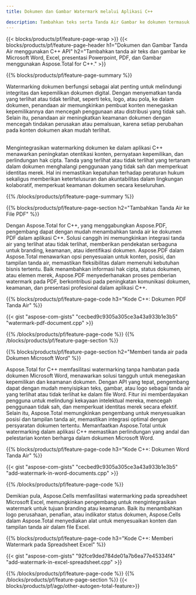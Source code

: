 ```yaml
---
title: Dokumen dan Gambar Watermark melalui Aplikasi C++

description: Tambahkan teks serta Tanda Air Gambar ke dokumen termasuk Microsoft Word, Excel, PowerPoint, PDF, dan Gambar melalui aplikasi C++ Anda. Tambahkan tanda air teks atau gambar gratis secara online melalui aplikasi.
---
```


{{< blocks/products/pf/feature-page-wrap >}}
{{< blocks/products/pf/feature-page-header h1="Dokumen dan Gambar Tanda Air menggunakan C++ API" h2="Tambahkan tanda air teks dan gambar ke Microsoft Word, Excel, presentasi Powerpoint, PDF, dan Gambar menggunakan Aspose.Total for C++." >}}

{{% blocks/products/pf/feature-page-summary %}}

Watermarking dokumen berfungsi sebagai alat penting untuk melindungi integritas dan kepemilikan dokumen digital. Dengan menyematkan tanda yang terlihat atau tidak terlihat, seperti teks, logo, atau pola, ke dalam dokumen, penandaan air memungkinkan pembuat konten menegaskan kepemilikannya dan mencegah penggunaan atau distribusi yang tidak sah. Selain itu, penandaan air meningkatkan keamanan dokumen dengan mencegah tindakan perusakan atau pemalsuan, karena setiap perubahan pada konten dokumen akan mudah terlihat. <br /><br />

Mengintegrasikan watermarking dokumen ke dalam aplikasi C++ menawarkan peningkatan otentikasi konten, pernyataan kepemilikan, dan perlindungan hak cipta. Tanda yang terlihat atau tidak terlihat yang tertanam dalam dokumen menghalangi penggunaan yang tidak sah dan memperkuat identitas merek. Hal ini memastikan kepatuhan terhadap peraturan hukum sekaligus memberikan ketertelusuran dan akuntabilitas dalam lingkungan kolaboratif, memperkuat keamanan dokumen secara keseluruhan.

{{% /blocks/products/pf/feature-page-summary  %}}


{{% blocks/products/pf/feature-page-section  h2="Tambahkan Tanda Air ke File PDF" %}}

Dengan Aspose.Total for C++, yang menggabungkan Aspose.PDF, pengembang dapat dengan mudah menambahkan tanda air ke dokumen PDF dalam aplikasi C++. Solusi canggih ini memungkinkan integrasi tanda air yang terlihat atau tidak terlihat, memberikan pendekatan serbaguna untuk branding, keamanan, atau identifikasi dokumen. Aspose.PDF dalam Aspose.Total menawarkan opsi penyesuaian untuk konten, posisi, dan tampilan tanda air, memastikan fleksibilitas dalam memenuhi kebutuhan bisnis tertentu. Baik menambahkan informasi hak cipta, status dokumen, atau elemen merek, Aspose.PDF menyederhanakan proses pemberian watermark pada PDF, berkontribusi pada peningkatan komunikasi dokumen, keamanan, dan presentasi profesional dalam aplikasi C++.

{{% blocks/products/pf/feature-page-code h3="Kode C++: Dokumen PDF Tanda Air" %}}

{{< gist "aspose-com-gists" "cecbed9c9305a305ce3a43a933b1e3b5" "watermark-pdf-document.cpp" >}}

{{% /blocks/products/pf/feature-page-code  %}}
{{% /blocks/products/pf/feature-page-section %}}

{{% blocks/products/pf/feature-page-section  h2="Memberi tanda air pada Dokumen Microsoft Word" %}}

Aspose.Total for C++ memfasilitasi watermarking tanpa hambatan pada dokumen Microsoft Word, menawarkan solusi tangguh untuk menegaskan kepemilikan dan keamanan dokumen. Dengan API yang tepat, pengembang dapat dengan mudah menyisipkan teks, gambar, atau logo sebagai tanda air yang terlihat atau tidak terlihat ke dalam file Word. Fitur ini memberdayakan pengguna untuk melindungi kekayaan intelektual mereka, mencegah penggunaan tidak sah, dan memperkuat identitas merek secara efektif. Selain itu, Aspose.Total memungkinkan pengembang untuk menyesuaikan posisi dan tampilan tanda air, memastikan integrasi optimal dengan persyaratan dokumen tertentu. Memanfaatkan Aspose.Total untuk watermarking dalam aplikasi C++ memastikan perlindungan yang andal dan pelestarian konten berharga dalam dokumen Microsoft Word.

{{% blocks/products/pf/feature-page-code h3="Kode C++: Dokumen Word Tanda Air" %}}

{{< gist "aspose-com-gists" "cecbed9c9305a305ce3a43a933b1e3b5" "add-watermark-in-word-documents.cpp" >}}

{{% /blocks/products/pf/feature-page-code  %}}

Demikian pula, Aspose.Cells memfasilitasi watermarking pada spreadsheet Microsoft Excel, memungkinkan pengembang untuk mengintegrasikan watermark untuk tujuan branding atau keamanan. Baik itu menambahkan logo perusahaan, penafian, atau indikator status dokumen, Aspose.Cells dalam Aspose.Total menyediakan alat untuk menyesuaikan konten dan tampilan tanda air dalam file Excel.

{{% blocks/products/pf/feature-page-code h3="Kode C++: Memberi Watermark pada Spreadsheet Excel" %}}

{{< gist "aspose-com-gists" "92fce9ded784de01a7b6ea77e45334f4" "add-watermark-in-excel-spreadsheet.cpp" >}}

{{% /blocks/products/pf/feature-page-code  %}}
{{% /blocks/products/pf/feature-page-section %}}
{{< blocks/products/pf/agp/other-autogen-total-feature>}}
